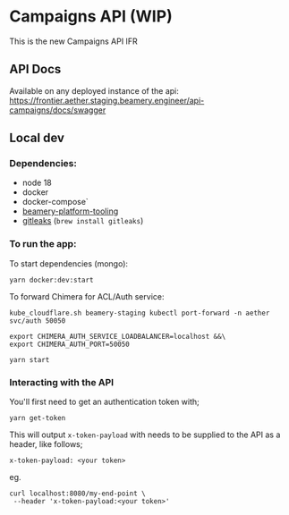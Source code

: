 # Campaigns API (WIP)

This is the new Campaigns API IFR

## API Docs

Available on any deployed instance of the api: https://frontier.aether.staging.beamery.engineer/api-campaigns/docs/swagger

## Local dev

### Dependencies:

- node 18
- docker
- docker-compose`
- [beamery-platform-tooling](https://beameryhq.atlassian.net/wiki/spaces/EN/pages/696058077/Beamery+Cluster+Toolbox#Setup)
- [gitleaks](https://github.com/zricethezav/gitleaks) (`brew install gitleaks`)

### To run the app:

To start dependencies (mongo):

```
yarn docker:dev:start
```

To forward Chimera for ACL/Auth service:

```
kube_cloudflare.sh beamery-staging kubectl port-forward -n aether svc/auth 50050
```

```
export CHIMERA_AUTH_SERVICE_LOADBALANCER=localhost &&\
export CHIMERA_AUTH_PORT=50050

```

```
yarn start

```

### Interacting with the API

You'll first need to get an authentication token with;

```
yarn get-token
```

This will output `x-token-payload` with needs to be supplied to the API as a header, like follows;

```
x-token-payload: <your token>
```

eg.

```
curl localhost:8080/my-end-point \
 --header 'x-token-payload:<your token>'
```
